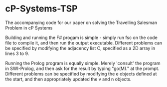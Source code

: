 # cP-Systems-TSP
The accompanying code for our paper on solving the Travelling Salesman Problem in cP Systems

Building and running the F# progam is simple - simply run fsc on the code file to compile it, and then run the output executable.  Different problems can be specified by modifying the adjacency list C, specified as a 2D array in lines 3 to 9.

Running the Prolog program is equally simple.  Merely 'consult' the program in SWI-Prolog, and then ask for the result by typing "go(M)." at the prompt.  Different problems can be specified by modifying the e objects defined at the start, and then appropriately updated the v and n objects.
